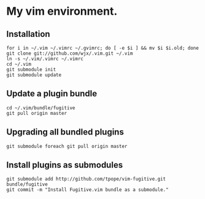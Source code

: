 My vim environment.
===================

Installation
------------
```
for i in ~/.vim ~/.vimrc ~/.gvimrc; do [ -e $i ] && mv $i $i.old; done
git clone git://github.com/wjx/.vim.git ~/.vim
ln -s ~/.vim/.vimrc ~/.vimrc
cd ~/.vim
git submodule init
git submodule update
```

Update a plugin bundle
----------------------
```
cd ~/.vim/bundle/fugitive
git pull origin master
```

Upgrading all bundled plugins
-----------------------------
```
git submodule foreach git pull origin master
```

Install plugins as submodules
-----------------------------
```
git submodule add http://github.com/tpope/vim-fugitive.git bundle/fugitive
git commit -m "Install Fugitive.vim bundle as a submodule."
```
